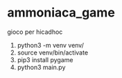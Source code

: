 # ammoniaca_game
gioco per hicadhoc

 1. python3 -m venv venv/
 2. source venv/bin/activate
 3. pip3 install pygame
 4. python3 main.py
